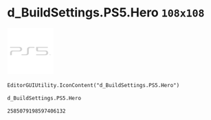 # d_BuildSettings.PS5.Hero `108x108`
<img src="/img/d_BuildSettings.PS5.Hero.png" width=108 height=108>

``` CSharp
EditorGUIUtility.IconContent("d_BuildSettings.PS5.Hero")
```
```
d_BuildSettings.PS5.Hero
```
```
2585079198597406132
```
